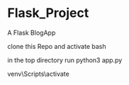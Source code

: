 # Flask_Project
A Flask BlogApp

clone this Repo and
activate bash

in the top directory
run python3 app.py

venv\Scripts\activate
